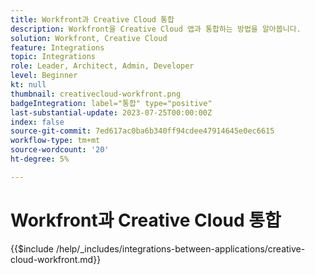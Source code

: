 ```yaml
---
title: Workfront과 Creative Cloud 통합
description: Workfront을 Creative Cloud 앱과 통합하는 방법을 알아봅니다.
solution: Workfront, Creative Cloud
feature: Integrations
topic: Integrations
role: Leader, Architect, Admin, Developer
level: Beginner
kt: null
thumbnail: creativecloud-workfront.png
badgeIntegration: label="통합" type="positive"
last-substantial-update: 2023-07-25T00:00:00Z
index: false
source-git-commit: 7ed617ac0ba6b340ff94cdee47914645e0ec6615
workflow-type: tm+mt
source-wordcount: '20'
ht-degree: 5%

---
```



# Workfront과 Creative Cloud 통합

{{$include /help/_includes/integrations-between-applications/creative-cloud-workfront.md}}
